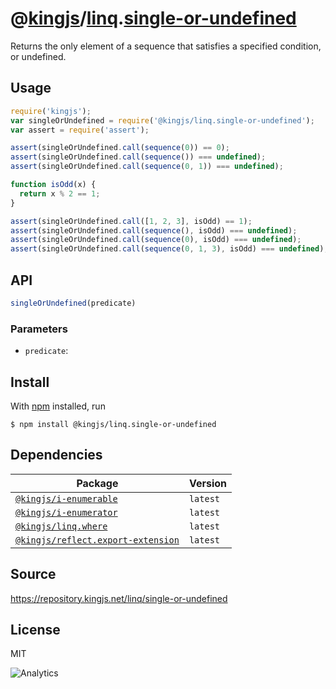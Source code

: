 # @[kingjs][@kingjs]/[linq][ns0].[single-or-undefined][ns1]
Returns the only element of a sequence that  satisfies a specified condition, or undefined.
## Usage
```js
require('kingjs');
var singleOrUndefined = require('@kingjs/linq.single-or-undefined');
var assert = require('assert');

assert(singleOrUndefined.call(sequence(0)) == 0);
assert(singleOrUndefined.call(sequence()) === undefined);
assert(singleOrUndefined.call(sequence(0, 1)) === undefined);

function isOdd(x) {
  return x % 2 == 1; 
}

assert(singleOrUndefined.call([1, 2, 3], isOdd) == 1);
assert(singleOrUndefined.call(sequence(), isOdd) === undefined);
assert(singleOrUndefined.call(sequence(0), isOdd) === undefined);
assert(singleOrUndefined.call(sequence(0, 1, 3), isOdd) === undefined);


```

## API
```ts
singleOrUndefined(predicate)
```

### Parameters
- `predicate`: 



## Install
With [npm](https://npmjs.org/) installed, run
```
$ npm install @kingjs/linq.single-or-undefined
```
## Dependencies
|Package|Version|
|---|---|
|[`@kingjs/i-enumerable`](https://www.npmjs.com/package/@kingjs/i-enumerable)|`latest`|
|[`@kingjs/i-enumerator`](https://www.npmjs.com/package/@kingjs/i-enumerator)|`latest`|
|[`@kingjs/linq.where`](https://www.npmjs.com/package/@kingjs/linq.where)|`latest`|
|[`@kingjs/reflect.export-extension`](https://www.npmjs.com/package/@kingjs/reflect.export-extension)|`latest`|
## Source
https://repository.kingjs.net/linq/single-or-undefined
## License
MIT

![Analytics](https://analytics.kingjs.net/linq/single-or-undefined)

[@kingjs]: https://www.npmjs.com/package/kingjs
[ns0]: https://www.npmjs.com/package/@kingjs/linq
[ns1]: https://www.npmjs.com/package/@kingjs/linq.single-or-undefined
